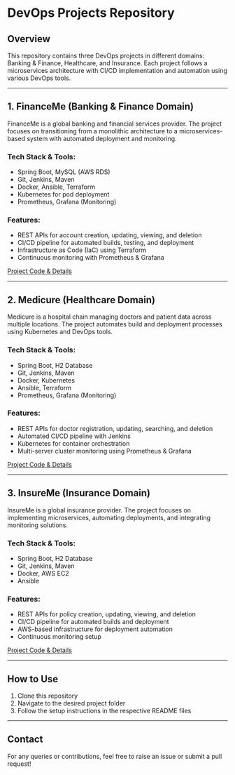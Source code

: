 # DevOps Projects Repository

## Overview
This repository contains three DevOps projects in different domains: Banking & Finance, Healthcare, and Insurance. Each project follows a microservices architecture with CI/CD implementation and automation using various DevOps tools.

---

## 1. FinanceMe (Banking & Finance Domain)
FinanceMe is a global banking and financial services provider. The project focuses on transitioning from a monolithic architecture to a microservices-based system with automated deployment and monitoring.

### **Tech Stack & Tools:**
- Spring Boot, MySQL (AWS RDS)
- Git, Jenkins, Maven
- Docker, Ansible, Terraform
- Kubernetes for pod deployment
- Prometheus, Grafana (Monitoring)

### **Features:**
- REST APIs for account creation, updating, viewing, and deletion
- CI/CD pipeline for automated builds, testing, and deployment
- Infrastructure as Code (IaC) using Terraform
- Continuous monitoring with Prometheus & Grafana

[Project Code & Details](https://github.com/Chandrasekhar1312/BankingApp.git)

---

## 2. Medicure (Healthcare Domain)
Medicure is a hospital chain managing doctors and patient data across multiple locations. The project automates build and deployment processes using Kubernetes and DevOps tools.

### **Tech Stack & Tools:**
- Spring Boot, H2 Database
- Git, Jenkins, Maven
- Docker, Kubernetes
- Ansible, Terraform
- Prometheus, Grafana (Monitoring)

### **Features:**
- REST APIs for doctor registration, updating, searching, and deletion
- Automated CI/CD pipeline with Jenkins
- Kubernetes for container orchestration
- Multi-server cluster monitoring using Prometheus & Grafana

[Project Code & Details](https://github.com/Chandrasekhar1312/health-care-code.git)

---

## 3. InsureMe (Insurance Domain)
InsureMe is a global insurance provider. The project focuses on implementing microservices, automating deployments, and integrating monitoring solutions.

### **Tech Stack & Tools:**
- Spring Boot, H2 Database
- Git, Jenkins, Maven
- Docker, AWS EC2
- Ansible

### **Features:**
- REST APIs for policy creation, updating, viewing, and deletion
- CI/CD pipeline for automated builds and deployment
- AWS-based infrastructure for deployment automation
- Continuous monitoring setup

[Project Code & Details](https://github.com/Chandrasekhar1312/insurance-project-code.git)

---

## How to Use
1. Clone this repository
2. Navigate to the desired project folder
3. Follow the setup instructions in the respective README files

---

## Contact
For any queries or contributions, feel free to raise an issue or submit a pull request!

